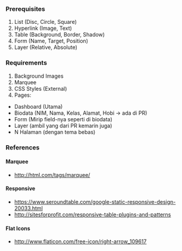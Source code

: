 ### Prerequisites

1. List (Disc, Circle, Square)
2. Hyperlink (Image, Text)
3. Table (Background, Border, Shadow)
4. Form (Name, Target, Position)
6. Layer (Relative, Absolute)

### Requirements

1. Background Images
2. Marquee
3. CSS Styles (External)
4. Pages:
- Dashboard (Utama)
- Biodata (NIM, Nama, Kelas, Alamat, Hobi -> ada di PR)
- Form (Mirip field-nya seperti di biodata)
- Layer (ambil yang dari PR kemarin juga)
- N Halaman (dengan tema bebas)

### References
#### Marquee
- http://html.com/tags/marquee/

#### Responsive
- https://www.seroundtable.com/google-static-responsive-design-20033.html
- http://sitesforprofit.com/responsive-table-plugins-and-patterns

#### Flat Icons
- http://www.flaticon.com/free-icon/right-arrow_109617